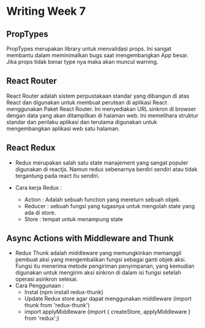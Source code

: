 # Writing Week 7

## PropTypes
PropTypes merupakan library untuk menvalidasi props. Ini sangat membantu dalam meminimalkan bugs saat mengembangkan App besar. Jika props tidak benar type nya maka akan muncul warning.

## React Router
React Router adalah sistem perpustakaan standar yang dibangun di atas React dan digunakan untuk membuat perutean di aplikasi React menggunakan Paket React Router. Ini menyediakan URL sinkron di browser dengan data yang akan ditampilkan di halaman web. Ini memelihara struktur standar dan perilaku aplikasi dan terutama digunakan untuk mengembangkan aplikasi web satu halaman.

## React Redux
- Redux merupakan salah satu state manajement yang sangat populer digunakan di reactjs. Namun redux sebenarnya berdiri sendiri atau tidak tergantung pada react itu sendiri.

- Cara kerja Redux :
  - Action : Adalah sebuah function yang mereturn sebuah objek.
  - Reducer : sebuah fungsi yang tugasnya untuk mengolah state yang ada di store.
  - Store : tempat untuk menampung state

## Async Actions with Middleware and Thunk
- Redux Thunk adalah middleware yang memungkinkan memanggil pembuat aksi yang mengembalikan fungsi sebagai ganti objek aksi. Fungsi itu menerima metode pengiriman penyimpanan, yang kemudian digunakan untuk mengirim aksi sinkron di dalam isi fungsi setelah operasi asinkron selesai.
- Cara Penggunaan :
  - Instal (npm install redux-thunk)
  - Update Redux store agar dapat menggunakan middleware (import thunk from 'redux-thunk')
  - import applyMiddleware (import { createStore, applyMiddleware } from 'redux';)
